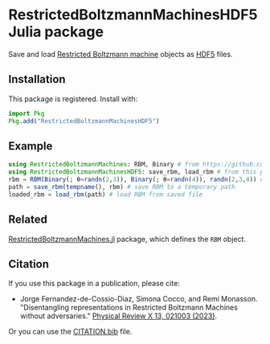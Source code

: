 # RestrictedBoltzmannMachinesHDF5 Julia package

Save and load [Restricted Boltzmann machine](https://github.com/cossio/RestrictedBoltzmannMachines.jl) objects as [HDF5](https://github.com/JuliaIO/HDF5.jl) files.

## Installation

This package is registered. Install with:

```julia
import Pkg
Pkg.add("RestrictedBoltzmannMachinesHDF5")
```

## Example

```julia
using RestrictedBoltzmannMachines: RBM, Binary # from https://github.com/cossio/RestrictedBoltzmannMachines.jl
using RestrictedBoltzmannMachinesHDF5: save_rbm, load_rbm # from this package
rbm = RBM(Binary(; θ=randn(2,3)), Binary(; θ=randn(4)), randn(2,3,4)) # create an RBM
path = save_rbm(tempname(), rbm) # save RBM to a temporary path
loaded_rbm = load_rbm(path) # load RBM from saved file
```

## Related

[RestrictedBoltzmannMachines.jl](https://github.com/cossio/RestrictedBoltzmannMachines.jl) package, which defines the `RBM` object.

## Citation

If you use this package in a publication, please cite:

* Jorge Fernandez-de-Cossio-Diaz, Simona Cocco, and Remi Monasson. "Disentangling representations in Restricted Boltzmann Machines without adversaries." [Physical Review X 13, 021003 (2023)](https://journals.aps.org/prx/abstract/10.1103/PhysRevX.13.021003).

Or you can use the [CITATION.bib](https://github.com/cossio/RestrictedBoltzmannMachines.jl/blob/master/CITATION.bib) file.